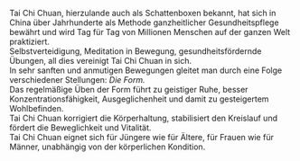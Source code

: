 Tai Chi Chuan, hierzulande auch als Schattenboxen bekannt, hat sich in China über Jahrhunderte als Methode ganzheitlicher Gesundheitspflege bewährt und wird Tag für Tag von Millionen Menschen auf der ganzen Welt praktiziert.  
Selbstverteidigung, Meditation in Bewegung, gesundheitsfördernde Übungen, all dies vereinigt Tai Chi Chuan in sich.  
In sehr sanften und anmutigen Bewegungen gleitet man durch eine Folge verschiedener Stellungen: *Die Form.*  
Das regelmäßige Üben der Form führt zu geistiger Ruhe, besser Konzentrationsfähigkeit, Ausgeglichenheit und damit zu gesteigertem Wohlbefinden.  
Tai Chi Chuan korrigiert die Körperhaltung, stabilisiert den Kreislauf und fördert die Beweglichkeit und Vitalität.  
Tai Chi Chuan eignet sich für Jüngere wie für Ältere, für Frauen wie für Männer, unabhängig von der körperlichen Kondition.
